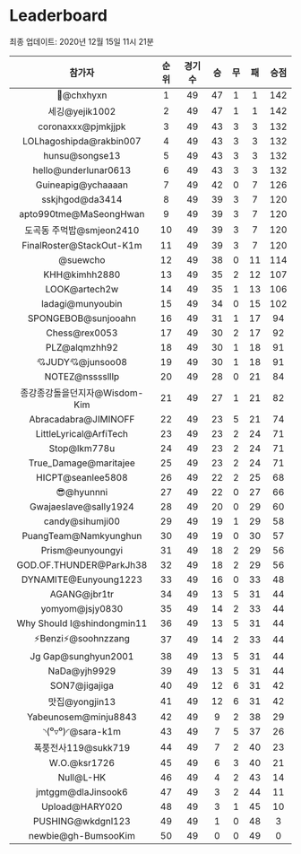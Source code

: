 # Leaderboard
최종 업데이트: 2020년 12월 15일 11시 21분




| 참가자 | 순위 | 경기수 | 승 | 무 | 패 | 승점 |
|:---:|:---:|:---:|:---:|:---:|:---:|:---:|
| 👑@chxhyxn | 1 | 49 | 47 | 1 | 1 | 142 |
| 세깅@yejik1002 | 2 | 49 | 47 | 1 | 1 | 142 |
| coronaxxx@pjmkjjpk | 3 | 49 | 43 | 3 | 3 | 132 |
| LOLhagoshipda@rakbin007 | 4 | 49 | 43 | 3 | 3 | 132 |
| hunsu@songse13 | 5 | 49 | 43 | 3 | 3 | 132 |
| hello@underlunar0613 | 6 | 49 | 43 | 3 | 3 | 132 |
| Guineapig@ychaaaan | 7 | 49 | 42 | 0 | 7 | 126 |
| sskjhgod@da3414 | 8 | 49 | 39 | 3 | 7 | 120 |
| apto990tme@MaSeongHwan | 9 | 49 | 39 | 3 | 7 | 120 |
| 도곡동 주먹밥@smjeon2410 | 10 | 49 | 39 | 3 | 7 | 120 |
| FinalRoster@StackOut-K1m | 11 | 49 | 39 | 3 | 7 | 120 |
| @suewcho | 12 | 49 | 38 | 0 | 11 | 114 |
| KHH@kimhh2880 | 13 | 49 | 35 | 2 | 12 | 107 |
| LOOK@artech2w | 14 | 49 | 35 | 1 | 13 | 106 |
| ladagi@munyoubin | 15 | 49 | 34 | 0 | 15 | 102 |
| SPONGEBOB@sunjooahn | 16 | 49 | 31 | 1 | 17 | 94 |
| Chess@rex0053 | 17 | 49 | 30 | 2 | 17 | 92 |
| PLZ@alqmzhh92 | 18 | 49 | 30 | 1 | 18 | 91 |
| 💘JUDY💘@junsoo08 | 19 | 49 | 30 | 1 | 18 | 91 |
| NOTEZ@nsssslllp | 20 | 49 | 28 | 0 | 21 | 84 |
| 종강종강돌을던지자@Wisdom-Kim | 21 | 49 | 27 | 1 | 21 | 82 |
| Abracadabra@JIMINOFF | 22 | 49 | 23 | 5 | 21 | 74 |
| LittleLyrical@ArfiTech | 23 | 49 | 23 | 2 | 24 | 71 |
| Stop@lkm778u | 24 | 49 | 23 | 2 | 24 | 71 |
| True_Damage@maritajee | 25 | 49 | 23 | 2 | 24 | 71 |
| HICPT@seanlee5808 | 26 | 49 | 22 | 2 | 25 | 68 |
| 😎@hyunnni | 27 | 49 | 22 | 0 | 27 | 66 |
| Gwajaeslave@sally1924 | 28 | 49 | 20 | 0 | 29 | 60 |
| candy@sihumji00 | 29 | 49 | 19 | 1 | 29 | 58 |
| PuangTeam@Namkyunghun | 30 | 49 | 19 | 0 | 30 | 57 |
| Prism@eunyoungyi | 31 | 49 | 18 | 2 | 29 | 56 |
| GOD.OF.THUNDER@ParkJh38 | 32 | 49 | 18 | 2 | 29 | 56 |
| DYNAMITE@Eunyoung1223 | 33 | 49 | 16 | 0 | 33 | 48 |
| AGANG@jbr1tr | 34 | 49 | 13 | 5 | 31 | 44 |
| yomyom@jsjy0830 | 35 | 49 | 14 | 2 | 33 | 44 |
| Why Should I@shindongmin11 | 36 | 49 | 13 | 5 | 31 | 44 |
| ⚡Benzi⚡@soohnzzang | 37 | 49 | 14 | 2 | 33 | 44 |
| Jg Gap@sunghyun2001 | 38 | 49 | 13 | 5 | 31 | 44 |
| NaDa@yjh9929 | 39 | 49 | 13 | 5 | 31 | 44 |
| SON7@jigajiga | 40 | 49 | 12 | 6 | 31 | 42 |
| 맛집@yongjin13 | 41 | 49 | 12 | 6 | 31 | 42 |
| Yabeunosem@minju8843 | 42 | 49 | 9 | 2 | 38 | 29 |
| ◝(⁰▿⁰)◜@sara-k1m | 43 | 49 | 7 | 5 | 37 | 26 |
| 폭풍전사119@sukk719 | 44 | 49 | 7 | 2 | 40 | 23 |
| W.O.@ksr1726 | 45 | 49 | 6 | 3 | 40 | 21 |
| Null@L-HK | 46 | 49 | 4 | 2 | 43 | 14 |
| jmtggm@dlaJinsook6 | 47 | 49 | 3 | 2 | 44 | 11 |
| Upload@HARY020 | 48 | 49 | 3 | 1 | 45 | 10 |
| PUSHING@wkdgnl123 | 49 | 49 | 1 | 0 | 48 | 3 |
| newbie@gh-BumsooKim | 50 | 49 | 0 | 0 | 49 | 0 |